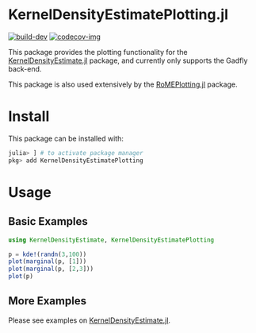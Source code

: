 # KernelDensityEstimatePlotting.jl

[![build-dev]][CI-url]  [![codecov-img]][codecov-url]

This package provides the plotting functionality for the [KernelDensityEstimate.jl](https://github.com/JuliaRobotics/KernelDensityEstimate.jl) package, and currently only supports the Gadfly back-end.

This package is also used extensively by the [RoMEPlotting.jl](https://github.com/dehann/RoMEPlotting.jl) package.

# Install

This package can be installed with:
```julia
julia> ] # to activate package manager
pkg> add KernelDensityEstimatePlotting
```


# Usage

## Basic Examples

```julia
using KernelDensityEstimate, KernelDensityEstimatePlotting

p = kde!(randn(3,100))
plot(marginal(p, [1]))
plot(marginal(p, [2,3]))
plot(p)
```
## More Examples

Please see examples on [KernelDensityEstimate.jl](https://github.com/JuliaRobotics/KernelDensityEstimate.jl).



[CI-url]: https://github.com/JuliaRobotics/KernelDensityEstimatePlotting.jl/actions/workflows/ci.yml
[build-dev]: https://github.com/JuliaRobotics/KernelDensityEstimatePlotting.jl/actions/workflows/ci.yml/badge.svg?branch=master

[codecov-url]: https://codecov.io/github/JuliaRobotics/KernelDensityEstimatePlotting.jl?branch=master
[codecov-img]: https://codecov.io/github/JuliaRobotics/KernelDensityEstimatePlotting.jl/coverage.svg?branch=master
